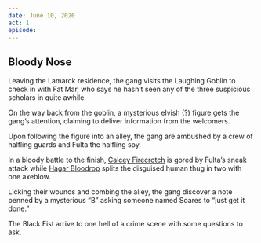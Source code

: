 ```yaml
---
date: June 10, 2020
act: 1
episode: 
---
```

##  Bloody Nose

Leaving the Lamarck residence, the gang visits the Laughing Goblin to check in with Fat Mar, who says he hasn’t seen any of the three suspicious scholars in quite awhile.

On the way back from the goblin, a mysterious elvish (?) figure gets the gang’s attention, claiming to deliver information from the welcomers.

Upon following the figure into an alley, the gang are ambushed by a crew of halfling guards and Fulta the halfling spy.

In a bloody battle to the finish, [Calcey Firecrotch](https://www.notion.so/Calcey-Firecrotch-8ca86cdef97e40aaa598ac030b627ee5)  is gored by Fulta’s sneak attack while [Hagar Bloodrop](https://www.notion.so/Hagar-Bloodrop-90ad0d4c4ab64b7597fe9268875efc55)  splits the disguised human thug in two with one axeblow.

Licking their wounds and combing the alley, the gang discover a note penned by a mysterious “B” asking someone named Soares to “just get it done.”

The Black Fist arrive to one hell of a crime scene with some questions to ask.
